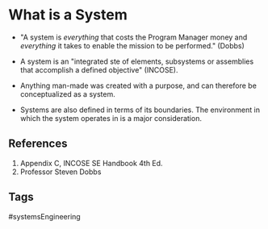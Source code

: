 # What is a System

* "A system is *everything* that costs the Program Manager money and *everything* it takes to enable the mission to be performed." (Dobbs)  
* A system is an "integrated ste of elements, subsystems or assemblies that accomplish a defined objective" (INCOSE).  
* Anything man-made was created with a purpose, and can therefore be conceptualized as a system.  

* Systems are also defined in terms of its boundaries. The environment in which the system operates in is a major consideration.  

## References
1. Appendix C, INCOSE SE Handbook 4th Ed.  
2. Professor Steven Dobbs  

## Tags
#systemsEngineering
